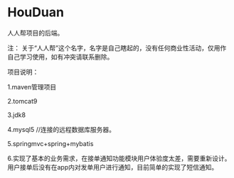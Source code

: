 ﻿# HouDuan
人人帮项目的后端。

注：
关于“人人帮”这个名字，名字是自己瞎起的，没有任何商业性活动，仅用作自己学习使用，如有冲突请联系删除。

项目说明：

1.maven管理项目

2.tomcat9

3.jdk8

4.mysql5 //连接的远程数据库服务器。

5.springmvc+spring+mybatis

6.实现了基本的业务需求，在接单通知功能模块用户体验度太差，需要重新设计。用户接单后没有在app内对发单用户进行通知，目前简单的实现了短信通知。

